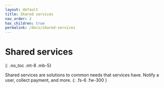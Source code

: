```yaml
---
layout: default
title: Shared services
nav_order: 2
has_children: true
permalink: /docs/shared-services
---
```


# Shared services
{: .no_toc .mt-8 .mb-5}

Shared services are solutions to common needs that services have. Notify a user, collect payment, and more.
{: .fs-6 .fw-300 }
